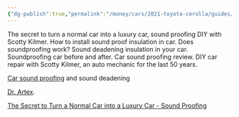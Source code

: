 ```yaml
---
{"dg-publish":true,"permalink":"/money/cars/2021-toyota-corolla/guides/make-your-car-quieter/","created":"Feb 02, 2024, 4:23 PM"}
---
```



The secret to turn a normal car into a luxury car, sound proofing DIY with Scotty Kilmer. How to install sound proof insulation in car. Does soundproofing work? Sound deadening insulation in your car. Soundproofing car before and after. Car sound proofing review. DIY car repair with Scotty Kilmer, an auto mechanic for the last 50 years.

[Car sound proofing](https://amzn.to/2L0cPWT) and sound deadening

[Dr. Artex](https://drartex.com/purchase/).

[The Secret to Turn a Normal Car into a Luxury Car - Sound Proofing](https://youtu.be/z3635GyE_lE?si=k0xTVeIwa6_QOAYL)